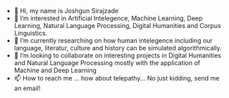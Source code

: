 - 👋 Hi, my name is Joshgun Sirajzade
- 👀 I’m interested in Artificial Intelegence, Machine Learning, Deep Learning, Natural Language Processing, Digital Humanities and Corpus Linguistics. 
- 🌱 I’m currently researching on how human intelegence including our language, literatur, culture and history can be simulated algorithmically.
- 💞️ I’m looking to collaborate on interesting projects in Digital Humanities and Natural Language Processing mostly with the application of Machine and Deep Learning 
- 📫 How to reach me ... how about telepathy... No just kidding, send me an email! 

<!---
sirajzade/sirajzade is a ✨ special ✨ repository because its `README.md` (this file) appears on your GitHub profile.
You can click the Preview link to take a look at your changes.
--->
